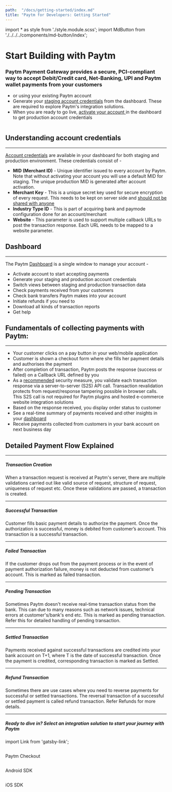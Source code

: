 ```yaml
---
path:  "/docs/getting-started/index.md"
title: "Paytm for Developers: Getting Started"
---
```



import * as style from './style.module.scss';
import MdButton from './../../../components/md-button/index';


<div className={`${style.grid} ${style.justifyBetween}`}>
    <div className={`${style.headLeft}`}><h1>Start Building with Paytm</h1><h3>Paytm Payment Gateway provides a secure, PCI-compliant way to accept Debit/Credit card, Net-Banking, UPI and Paytm wallet payments from your customers</h3><ul><li><MdButton text={`Create account`}></MdButton> or <MdButton text={`login`}></MdButton> using your existing Paytm account</li><li>Generate your <a href='https://dashboard.paytm.com/next/developers/apikeys' target="_blank">staging account credentials</a> from the dashboard. These are required 
 to explore Paytm's integration solutions.</li><li>When you are ready to go live, <a href='https://dashboard.paytm.com/next/activate' target="_blank">activate your account </a>in the dashboard to get production account credentials</li></ul></div>
    <div className={`${style.headRight}`}><img src='./../../assets/img-start-building-with-paytm.svg' alt='' /></div>
</div>


## Understanding account credentials
---

<a href="https://dashboard.paytm.com/next/developers/apikeys" target="_blank">Account credentials</a> are available in your dashboard for both staging and production environment. These credentials consist of -

* **MID (Merchant ID)** - Unique identifier issued to every account by Paytm. Note that without activating your account you will use a default MID for staging. The unique production MID is generated after account activation.
* **Merchant Key** - This is a unique secret key used for secure encryption of every request. This needs to be kept on server side and <u>should not be shared with anyone</u>
* **Industry Type ID** - This is part of acquiring bank and paymode configuration done for an account/merchant 
* **Website** - This parameter is used to support multiple callback URLs to post the transaction response. Each URL needs to be mapped to a website parameter. 


## Dashboard 
--- 

The Paytm <a href="https://dashboard.paytm.com/next" target="_blank">Dashboard</a> is a single window to manage your account -


* Activate account to start accepting payments
* Generate your staging and production account credentials
* Switch views between staging and production transaction data
* Check payments received from your customers
* Check bank transfers Paytm makes into your account
* Initiate refunds if you need to
* Download all kinds of transaction reports
* Get help 
  

## Fundamentals of collecting payments with Paytm:
---

* Your customer clicks on a pay button in your web/mobile application
* Customer is shown a checkout form where she fills her payment details and authorises the payment
* After completion of transaction, Paytm posts the response (success or failed) on a Callback URL defined by you
* As a <u>recommended</u> security measure, you validate each transaction response via a server-to-server (S2S) API call. Transaction revalidation protects from request/response tampering possible in browser calls. This S2S call is not required for Paytm plugins and hosted e-commerce website integration solutions
* Based on the response received, you display order status to customer
* See a real-time summary of payments received and other insights in your <a href="https://dashboard.paytm.com/next" target="_blank">dashboard</a>
* Receive payments collected from customers in your bank account on next business day



## Detailed Payment Flow Explained
---

##### Transaction Creation 

When a transaction request is received at Paytm's server, there are multiple validations carried out like valid source of request, structure of request, uniqueness of request etc. Once these validations are passed, a transaction is created.

---

##### Successful Transaction 

 Customer fills basic payment details to authorize the payment. Once the authorization is successful, money is debited from customer’s account. This transaction is a successful transaction.

---

##### Failed Transaction 

If the customer drops out from the payment process or in the event of payment authorization failure, money is not deducted from customer’s account. This is marked as failed transaction.

---

##### Pending Transaction

Sometimes Paytm doesn't receive real-time transaction status from the bank. This can due to many reasons such as network issues, technical errors at customer's/bank's end etc. This is marked as pending transaction. Refer     <Link to="/docs/late-notification">this</Link> for detailed handling of pending transaction.

---

##### Settled Transaction 

Payments received against successful transactions are credited into your bank account on T+1, where T is the date of successful transaction. Once the payment is credited, corresponding transaction is marked as Settled.

---

##### Refund Transaction 

Sometimes there are use cases where you need to reverse payments for successful or settled transactions. The reversal transaction of a successful or settled payment is called refund transaction. Refer <Link to="/docs/refund-management">Refunds</Link> for more details.


---

##### Ready to dive in? Select an integration solution to start your journey with Paytm 

import Link from 'gatsby-link';

<div className='sdk-area grid-inline'>
    <Link to="/docs/v1/payment-gateway">
        <div className='grid vertical justify-center'>
        <img src='./../../assets/ic-business-web-api-black.svg' alt='' />
        <p>Paytm Checkout</p>
        </div>
    </Link>
    <Link to="/docs/v1/android-sdk">
        <div className='grid vertical justify-center'>
        <img src='./../../assets/art-android.png' alt='' />
        <p>Android SDK</p>
        </div>
    </Link>
    <Link to="/docs/v1/ios-sdk">
        <div className='grid vertical justify-center'>
        <img src='./../../assets/ic-business-web-ios-black.svg' alt='' />
        <p>iOS SDK</p>
        </div>
    </Link>
</div>
<br/>
<br/>
<br/>


